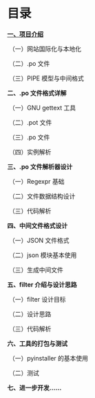 # 目录

**[一、项目介绍](项目介绍.md)**

​	（一）网站国际化与本地化

​	（二）.po 文件

​	（三）PIPE 模型与中间格式

**二、.po 文件格式详解**

​	（一）GNU gettext 工具

​	（二）.pot 文件

​	（三）.po 文件

​	（四）实例解析

**三、.po 文件解析器设计**

​	（一）Regexpr 基础

​	（二）文件数据结构设计

​	（三）代码解析

**四、中间文件格式设计**

​	（一）JSON 文件格式

​	（二）json 模块基本使用

​	（三）生成中间文件

**五、filter 介绍与设计思路**

​	（一）filter 设计目标

​	（二）设计思路

​	（三）代码解析

**六、工具的打包与测试**

​	（一）pyinstaller 的基本使用

​	（二）测试

**七、进一步开发……**

